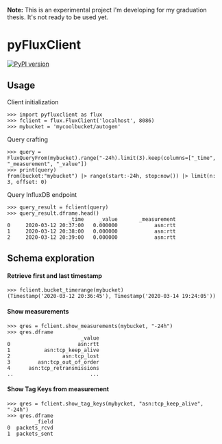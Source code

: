 **Note:** This is an experimental project I'm developing for my graduation thesis. It's not ready to be used yet.

# pyFluxClient
[![PyPI version](https://badge.fury.io/py/pyfluxc.svg)](https://badge.fury.io/py/pyfluxc)

## Usage
Client initialization
```
>>> import pyfluxclient as flux
>>> fclient = flux.FluxClient('localhost', 8086)
>>> mybucket = 'mycoolbucket/autogen'
```
Query crafting
```
>>> query = FluxQueryFrom(mybucket).range("-24h).limit(3).keep(columns=["_time", "_measurement", "_value"])
>>> print(query)
from(bucket:"mybucket") |> range(start:-24h, stop:now()) |> limit(n: 3, offset: 0)
```
Query InfluxDB endpoint
```
>>> query_result = fclient(query)
>>> query_result.dframe.head()
                    _time     _value       _measurement
0     2020-03-12 20:37:00   0.000000            asn:rtt
1     2020-03-12 20:38:00   0.000000            asn:rtt
2     2020-03-12 20:39:00   0.000000            asn:rtt
```
## Schema exploration
#### Retrieve first and last timestamp
```
>>> fclient.bucket_timerange(mybucket)
(Timestamp('2020-03-12 20:36:45'), Timestamp('2020-03-14 19:24:05'))
```
#### Show measurements
```
>>> qres = fclient.show_measurements(mybucket, "-24h")
>>> qres.dframe
                        _value
0                      asn:rtt
1           asn:tcp_keep_alive
2                 asn:tcp_lost
3         asn:tcp_out_of_order
4      asn:tcp_retransmissions
..                         ...
```
#### Show Tag Keys from measurement 
```
>>> qres = fclient.show_tag_keys(mybycket, "asn:tcp_keep_alive", "-24h")
>>> qres.dframe
         _field
0  packets_rcvd
1  packets_sent
```
